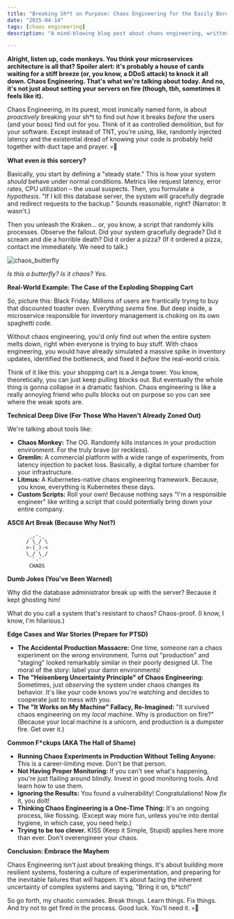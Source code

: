 ```yaml
---
title: "Breaking Sh*t on Purpose: Chaos Engineering for the Easily Bored (Like Us)"
date: "2025-04-14"
tags: [chaos engineering]
description: "A mind-blowing blog post about chaos engineering, written for chaotic Gen Z engineers. Learn to embrace the digital dumpster fire, fam."

---
```


**Alright, listen up, code monkeys. You think your microservices architecture is all that? Spoiler alert: it's probably a house of cards waiting for a stiff breeze (or, you know, a DDoS attack) to knock it all down. Chaos Engineering. That's what we're talking about today. And no, it's not just about setting your servers on fire (though, tbh, sometimes it feels like it).**

Chaos Engineering, in its purest, most ironically named form, is about *proactively* breaking your sh\*t to find out *how* it breaks *before* the users (and your boss) find out for you. Think of it as controlled demolition, but for your software. Except instead of TNT, you’re using, like, randomly injected latency and the existential dread of knowing your code is probably held together with duct tape and prayer. 💀🙏

**What even *is* this sorcery?**

Basically, you start by defining a "steady state." This is how your system *should* behave under normal conditions. Metrics like request latency, error rates, CPU utilization – the usual suspects. Then, you formulate a *hypothesis*. "If I kill this database server, the system will gracefully degrade and redirect requests to the backup." Sounds reasonable, right? (Narrator: It wasn't.)

Then you unleash the Kraken... or, you know, a script that randomly kills processes. Observe the fallout. Did your system gracefully degrade? Did it scream and die a horrible death? Did it order a pizza? (If it ordered a pizza, contact me immediately. We need to talk.)

![chaos_butterfly](https://i.kym-cdn.com/photos/images/newsfeed/001/804/088/021.jpg)

*Is this a butterfly? Is it chaos? Yes.*

**Real-World Example: The Case of the Exploding Shopping Cart**

So, picture this: Black Friday. Millions of users are frantically trying to buy that discounted toaster oven. Everything *seems* fine. But deep inside, a microservice responsible for inventory management is choking on its own spaghetti code.

Without chaos engineering, you'd only find out when the entire system melts down, right when everyone is trying to buy stuff. With chaos engineering, you would have already simulated a massive spike in inventory updates, identified the bottleneck, and fixed it *before* the real-world crisis.

Think of it like this: your shopping cart is a Jenga tower. You know, theoretically, you can just keep pulling blocks out. But eventually the whole thing is gonna collapse in a dramatic fashion. Chaos engineering is like a really annoying friend who pulls blocks out on purpose so you can see where the weak spots are.

**Technical Deep Dive (For Those Who Haven't Already Zoned Out)**

We're talking about tools like:

*   **Chaos Monkey:** The OG. Randomly kills instances in your production environment. For the truly brave (or reckless).
*   **Gremlin:** A commercial platform with a wide range of experiments, from latency injection to packet loss. Basically, a digital torture chamber for your infrastructure.
*   **Litmus:** A Kubernetes-native chaos engineering framework. Because, you know, everything is Kubernetes these days.
*   **Custom Scripts:** Roll your own! Because nothing says "I'm a responsible engineer" like writing a script that could potentially bring down your entire company.

**ASCII Art Break (Because Why Not?)**

```
       _,-._
      / \_/ \
      >-(_)-<
      \_/ \_/
        `-'
       CHAOS
```

**Dumb Jokes (You've Been Warned)**

Why did the database administrator break up with the server? Because it kept ghosting him!

What do you call a system that's resistant to chaos? Chaos-proof. (I know, I know, I'm hilarious.)

**Edge Cases and War Stories (Prepare for PTSD)**

*   **The Accidental Production Massacre:** One time, someone ran a chaos experiment on the *wrong* environment. Turns out "production" and "staging" looked remarkably similar in their poorly designed UI. The moral of the story: label your damn environments!
*   **The "Heisenberg Uncertainty Principle" of Chaos Engineering:** Sometimes, just *observing* the system under chaos changes its behavior. It's like your code knows you're watching and decides to cooperate just to mess with you.
*   **The "It Works on My Machine" Fallacy, Re-Imagined:** "It survived chaos engineering on my *local* machine. Why is production on fire?" (Because your local machine is a unicorn, and production is a dumpster fire. Get over it.)

**Common F\*ckups (AKA The Hall of Shame)**

*   **Running Chaos Experiments in Production Without Telling Anyone:** This is a career-limiting move. Don't be that person.
*   **Not Having Proper Monitoring:** If you can't see what's happening, you're just flailing around blindly. Invest in good monitoring tools. And learn how to use them.
*   **Ignoring the Results:** You found a vulnerability! Congratulations! Now *fix* it, you dolt!
*   **Thinking Chaos Engineering is a One-Time Thing:** It's an ongoing process, like flossing. (Except way more fun, unless you're into dental hygiene, in which case, you need help.)
*   **Trying to be too clever.** KISS (Keep it Simple, Stupid) applies here more than ever. Don't overengineer your chaos.

**Conclusion: Embrace the Mayhem**

Chaos Engineering isn't just about breaking things. It's about building more resilient systems, fostering a culture of experimentation, and preparing for the inevitable failures that *will* happen. It's about facing the inherent uncertainty of complex systems and saying, "Bring it on, b\*tch!"

So go forth, my chaotic comrades. Break things. Learn things. Fix things. And try not to get fired in the process. Good luck. You'll need it. 💀🙏
